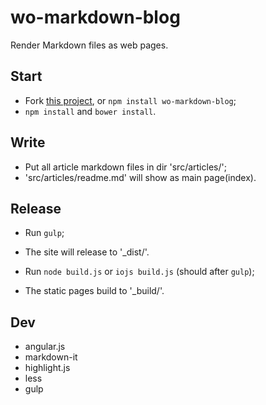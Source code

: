 wo-markdown-blog
====

Render Markdown files as web pages.

Start
----

+ Fork [this project](https://github.com/LearnShare/wo-markdown-pages), or `npm install wo-markdown-blog`;
+ `npm install` and `bower install`.

Write
----

+ Put all article markdown files in dir 'src/articles/';
+ 'src/articles/readme.md' will show as main page(index).

Release
----

+ Run `gulp`;
+ The site will release to '_dist/'.

+ Run `node build.js` or `iojs build.js` (should after `gulp`);
+ The static pages build to '_build/'.

Dev
----

+ angular.js
+ markdown-it
+ highlight.js
+ less
+ gulp
